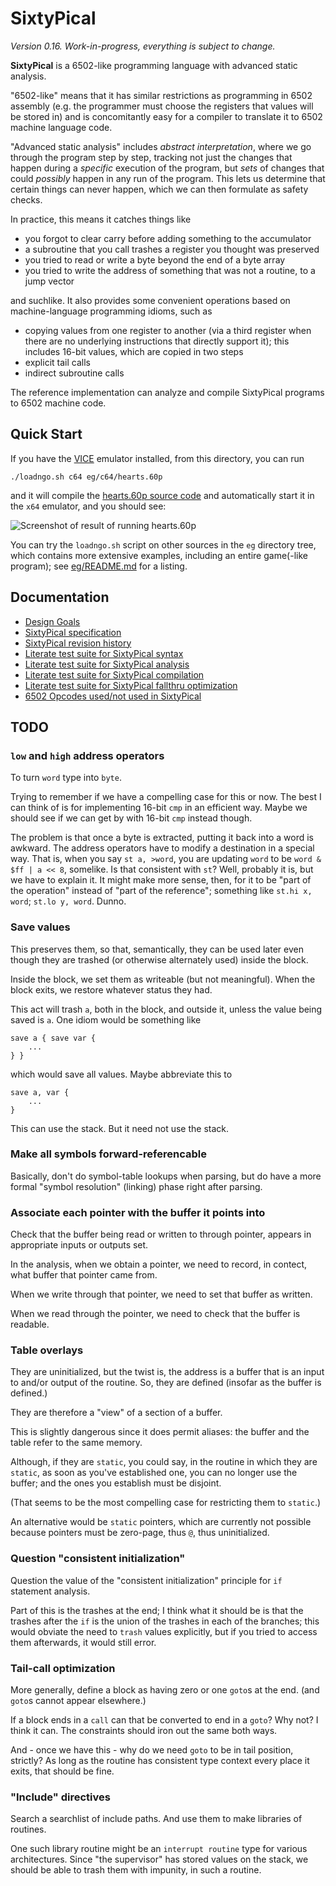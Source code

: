 SixtyPical
==========

_Version 0.16.  Work-in-progress, everything is subject to change._

**SixtyPical** is a 6502-like programming language with advanced
static analysis.

"6502-like" means that it has similar restrictions as programming
in 6502 assembly (e.g. the programmer must choose the registers that
values will be stored in) and is concomitantly easy for a compiler to
translate it to 6502 machine language code.

"Advanced static analysis" includes _abstract interpretation_, where we
go through the program step by step, tracking not just the changes that
happen during a _specific_ execution of the program, but _sets_ of changes
that could _possibly_ happen in any run of the program.  This lets us
determine that certain things can never happen, which we can then formulate
as safety checks.

In practice, this means it catches things like

*   you forgot to clear carry before adding something to the accumulator
*   a subroutine that you call trashes a register you thought was preserved
*   you tried to read or write a byte beyond the end of a byte array
*   you tried to write the address of something that was not a routine, to
    a jump vector

and suchlike.  It also provides some convenient operations based on
machine-language programming idioms, such as

*   copying values from one register to another (via a third register when
    there are no underlying instructions that directly support it); this
    includes 16-bit values, which are copied in two steps
*   explicit tail calls
*   indirect subroutine calls

The reference implementation can analyze and compile SixtyPical programs to
6502 machine code.

Quick Start
-----------

If you have the [VICE][] emulator installed, from this directory, you can run

    ./loadngo.sh c64 eg/c64/hearts.60p

and it will compile the [hearts.60p source code](eg/c64/hearts.60p) and
automatically start it in the `x64` emulator, and you should see:

![Screenshot of result of running hearts.60p](https://raw.github.com/catseye/SixtyPical/master/images/hearts.png)

You can try the `loadngo.sh` script on other sources in the `eg` directory
tree, which contains more extensive examples, including an entire
game(-like program); see [eg/README.md](eg/README.md) for a listing.

[VICE]: http://vice-emu.sourceforge.net/

Documentation
-------------

*   [Design Goals](doc/Design%20Goals.md)
*   [SixtyPical specification](doc/SixtyPical.md)
*   [SixtyPical revision history](HISTORY.md)
*   [Literate test suite for SixtyPical syntax](tests/SixtyPical%20Syntax.md)
*   [Literate test suite for SixtyPical analysis](tests/SixtyPical%20Analysis.md)
*   [Literate test suite for SixtyPical compilation](tests/SixtyPical%20Compilation.md)
*   [Literate test suite for SixtyPical fallthru optimization](tests/SixtyPical%20Fallthru.md)
*   [6502 Opcodes used/not used in SixtyPical](doc/6502%20Opcodes.md)

TODO
----

### `low` and `high` address operators

To turn `word` type into `byte`.

Trying to remember if we have a compelling case for this or now.  The best I can think
of is for implementing 16-bit `cmp` in an efficient way.  Maybe we should see if we
can get by with 16-bit `cmp` instead though.

The problem is that once a byte is extracted, putting it back into a word is awkward.
The address operators have to modify a destination in a special way.  That is, when
you say `st a, >word`, you are updating `word` to be `word & $ff | a << 8`, somelike.
Is that consistent with `st`?  Well, probably it is, but we have to explain it.
It might make more sense, then, for it to be "part of the operation" instead of "part of
the reference"; something like `st.hi x, word`; `st.lo y, word`.  Dunno.

### Save values

This preserves them, so that, semantically, they can be used later even though they
are trashed (or otherwise alternately used) inside the block.

Inside the block, we set them as writeable (but not meaningful).  When the block
exits, we restore whatever status they had.

This act will trash `a`, both in the block, and outside it, unless the value being
saved is `a`.  One idiom would be something like

    save a { save var {
        ...
    } }

which would save all values.  Maybe abbreviate this to

    save a, var {
        ...
    }

This can use the stack.  But it need not use the stack.

### Make all symbols forward-referencable

Basically, don't do symbol-table lookups when parsing, but do have a more formal
"symbol resolution" (linking) phase right after parsing.

### Associate each pointer with the buffer it points into

Check that the buffer being read or written to through pointer, appears in appropriate
inputs or outputs set.

In the analysis, when we obtain a pointer, we need to record, in contect, what buffer
that pointer came from.

When we write through that pointer, we need to set that buffer as written.

When we read through the pointer, we need to check that the buffer is readable.

### Table overlays

They are uninitialized, but the twist is, the address is a buffer that is
an input to and/or output of the routine.  So, they are defined (insofar
as the buffer is defined.)

They are therefore a "view" of a section of a buffer.

This is slightly dangerous since it does permit aliases: the buffer and the
table refer to the same memory.

Although, if they are `static`, you could say, in the routine in which they
are `static`, as soon as you've established one, you can no longer use the
buffer; and the ones you establish must be disjoint.

(That seems to be the most compelling case for restricting them to `static`.)

An alternative would be `static` pointers, which are currently not possible because
pointers must be zero-page, thus `@`, thus uninitialized.

### Question "consistent initialization"

Question the value of the "consistent initialization" principle for `if` statement analysis.

Part of this is the trashes at the end; I think what it should be is that the trashes
after the `if` is the union of the trashes in each of the branches; this would obviate the
need to `trash` values explicitly, but if you tried to access them afterwards, it would still
error.

### Tail-call optimization

More generally, define a block as having zero or one `goto`s at the end.  (and `goto`s cannot
appear elsewhere.)

If a block ends in a `call` can that be converted to end in a `goto`?  Why not?  I think it can.
The constraints should iron out the same both ways.

And - once we have this - why do we need `goto` to be in tail position, strictly?
As long as the routine has consistent type context every place it exits, that should be fine.

### "Include" directives

Search a searchlist of include paths.  And use them to make libraries of routines.

One such library routine might be an `interrupt routine` type for various architectures.
Since "the supervisor" has stored values on the stack, we should be able to trash them
with impunity, in such a routine.
